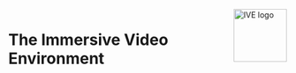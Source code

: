 <img src="https://sitcomlab.github.io/IVE/images/logo.png" alt="IVE logo" title="IVE" align="right" height="96" width="96"/>

# The Immersive Video Environment
